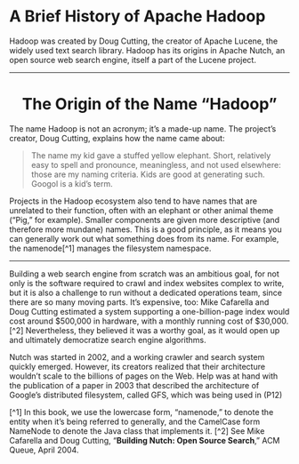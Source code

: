 # A Brief History of Apache Hadoop

Hadoop was created by Doug Cutting, the creator of Apache Lucene, the widely used text search library. Hadoop has its origins in Apache Nutch, an open source web search engine, itself a part of the Lucene project.

---

<center><h1>The Origin of the Name “Hadoop”</h1></center>

The name Hadoop is not an acronym; it’s a made-up name. The project’s creator, Doug Cutting, explains how the name came about:

> The name my kid gave a stuffed yellow elephant. Short, relatively easy to spell and pronounce, meaningless, and not used elsewhere: those are my naming criteria. Kids are good at generating such. Googol is a kid’s term.

Projects in the Hadoop ecosystem also tend to have names that are unrelated to their function, often with an elephant or other animal theme (“Pig,” for example). Smaller components are given more descriptive (and therefore more mundane) names. This is a good principle, as it means you can generally work out what something does from its name. For example, the namenode[^1] manages the filesystem namespace.

---

Building a web search engine from scratch was an ambitious goal, for not only is the software required to crawl and index websites complex to write, but it is also a challenge to run without a dedicated operations team, since there are so many moving parts. It’s expensive, too: Mike Cafarella and Doug Cutting estimated a system supporting a one-billion-page index would cost around $500,000 in hardware, with a monthly running cost of $30,000.[^2] Nevertheless, they believed it was a worthy goal, as it would open up and ultimately democratize search engine algorithms.

Nutch was started in 2002, and a working crawler and search system quickly emerged. However, its creators realized that their architecture wouldn’t scale to the billions of pages on the Web. Help was at hand with the publication of a paper in 2003 that described the architecture of Google’s distributed filesystem, called GFS, which was being used in (P12)


[^1] In this book, we use the lowercase form, “namenode,” to denote the entity when it’s being referred to generally, and the CamelCase form NameNode to denote the Java class that implements it.
[^2] See Mike Cafarella and Doug Cutting, “**Building Nutch: Open Source Search**,” ACM Queue, April 2004.

